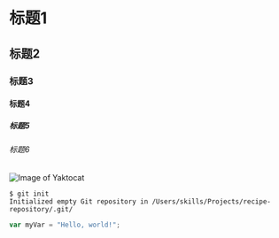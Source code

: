 # 标题1
## 标题2
### 标题3
#### 标题4
##### 标题5
###### 标题6

![Image of Yaktocat](https://octodex.github.com/images/yaktocat.png)


```
$ git init
Initialized empty Git repository in /Users/skills/Projects/recipe-repository/.git/
```

``` javascript
var myVar = "Hello, world!";
```
